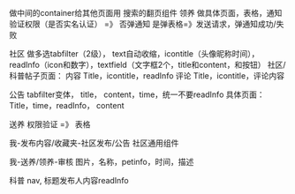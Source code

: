 做中间的container给其他页面用
搜索的翻页组件
领养 做具体页面，表格，通知
验证权限（是否实名认证） =》 
否弹通知 
是弹表格=》发送请求，弹通知成功/失败

社区 做多选tabfilter（2级）， text自动收缩，icontitle（头像昵称时间），readInfo（icon和数字），textfield（文字框2个，title和content，和按钮）
社区/科普帖子页面：
内容 Title，icontitle，readInfo
评论 Title，icontitle，评论内容

公告 tabfilter变体， title， content，time，统一不要readInfo
具体页面：Title，time，readInfo， content

送养 权限验证 =》 表格

我-发布内容/收藏夹-社区发布/公告 社区通用组件

我-送养/领养-审核 图片，名称，petinfo，时间，描述

科普 nav, 标题发布人内容readInfo

